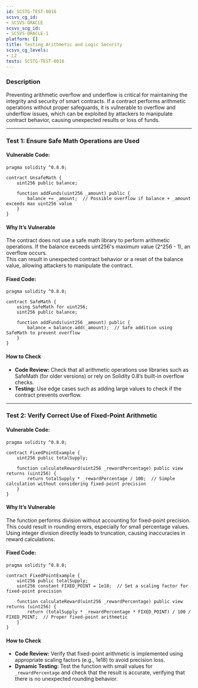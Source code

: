 ```yaml
---
id: SCSTG-TEST-0016
scsvs_cg_id:
- SCSVS-ORACLE
scsvs_scg_id:
- SCSVS-ORACLE-1
platform: []
title: Testing Arithmetic and Logic Security
scsvs_cg_levels:
- L2
tests: SCSTG-TEST-0016
---
```


### **Description**
Preventing arithmetic overflow and underflow is critical for maintaining the integrity and security of smart contracts. If a contract performs arithmetic operations without proper safeguards, it is vulnerable to overflow and underflow issues, which can be exploited by attackers to manipulate contract behavior, causing unexpected results or loss of funds.

---

### **Test 1: Ensure Safe Math Operations are Used**

#### Vulnerable Code:

```solidity
pragma solidity ^0.8.0;

contract UnsafeMath {
    uint256 public balance;

    function addFunds(uint256 _amount) public {
        balance += _amount;  // Possible overflow if balance + _amount exceeds max uint256 value
    }
}
```
#### **Why It’s Vulnerable**
The contract does not use a safe math library to perform arithmetic operations. If the balance exceeds uint256's maximum value (2^256 - 1), an overflow occurs.  
This can result in unexpected contract behavior or a reset of the balance value, allowing attackers to manipulate the contract.

#### Fixed Code:

```solidity
pragma solidity ^0.8.0;

contract SafeMath {
    using SafeMath for uint256;
    uint256 public balance;

    function addFunds(uint256 _amount) public {
        balance = balance.add(_amount);  // Safe addition using SafeMath to prevent overflow
    }
}
```

#### **How to Check**
- **Code Review:** Check that all arithmetic operations use libraries such as SafeMath (for older versions) or rely on Solidity 0.8’s built-in overflow checks.  
- **Testing:** Use edge cases such as adding large values to check if the contract prevents overflow.

---

### **Test 2: Verify Correct Use of Fixed-Point Arithmetic**


#### Vulnerable Code:

```solidity
pragma solidity ^0.8.0;

contract FixedPointExample {
    uint256 public totalSupply;

    function calculateReward(uint256 _rewardPercentage) public view returns (uint256) {
        return totalSupply * _rewardPercentage / 100;  // Simple calculation without considering fixed-point precision
    }
}
```


#### **Why It’s Vulnerable**
The function performs division without accounting for fixed-point precision. This could result in rounding errors, especially for small percentage values.  
Using integer division directly leads to truncation, causing inaccuracies in reward calculations.

#### Fixed Code:

```solidity
pragma solidity ^0.8.0;

contract FixedPointExample {
    uint256 public totalSupply;
    uint256 constant FIXED_POINT = 1e18;  // Set a scaling factor for fixed-point precision

    function calculateReward(uint256 _rewardPercentage) public view returns (uint256) {
        return (totalSupply * _rewardPercentage * FIXED_POINT) / 100 / FIXED_POINT;  // Proper fixed-point arithmetic
    }
}

```

#### **How to Check**
- **Code Review:** Verify that fixed-point arithmetic is implemented using appropriate scaling factors (e.g., 1e18) to avoid precision loss.  
- **Dynamic Testing:** Test the function with small values for `_rewardPercentage` and check that the result is accurate, verifying that there is no unexpected rounding behavior.